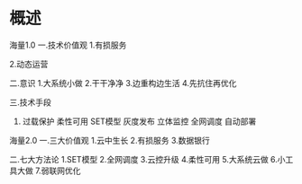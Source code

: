 # 概述
海量1.0
一.技术价值观
1.有损服务

2.动态运营

二.意识
1.大系统小做
2.干干净净
3.边重构边生活
4.先抗住再优化

三.技术手段
1. 过载保护
柔性可用
SET模型
灰度发布
立体监控
全网调度
自动部署

海量2.0
一.三大价值观
1.云中生长
2.有损服务
3.数据银行

二.七大方法论
1.SET模型
2.全网调度
3.云控升级
4.柔性可用
5.大系统云做
6.小工具大做
7.弱联网优化